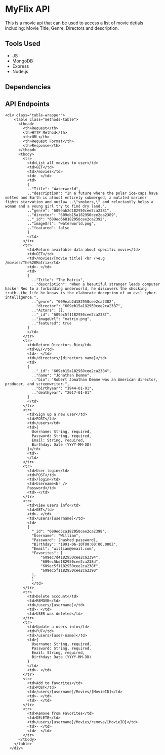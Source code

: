<!DOCTYPE html>
<html lang="en">
<head>
    <meta charset="UTF-8">
    <meta http-equiv="X-UA-Compatible" content="IE=edge">
    <meta name="viewport" content="width=device-width, initial-scale=1.0">
    <link rel="stylsheet" href="css/styles.css">
    <title>Document</title>
</head>
<body>

# MyFlix API

This is a movie api that can be used to access a list of movie detials including: Movie Title, Genre, Directors and description.

## Tools Used
- JS
- MongoDB
- Express
- Node.js

## Dependencies


## API Endpoints

    <div class="table-wrapper">
        <table class="methods-table">
          <thead>
            <th>Request</th>
            <th>HTTP Method</th>
            <th>URL</th>
            <th>Request Format</th>
            <th>Response</th>
          </thead>
          <tbody>
            <tr>
              <td>List all movies to user</td>
              <td>GET</td>
              <td>/movies</td>
              <td>- </td>
              <td>
              {
              .."Title": "Waterworld",
              .."description": "In a future where the polar ice-caps have melted and Earth is almost entirely submerged, a mutated mariner fights starvation and outlaw ..\"smokers,\" and reluctantly helps a woman and a young girl try to find dry land.",
              .."genre": "609eab2d182950cee2ca2381",
              .."director": "609eb15a182950cee2ca2389",
              .."_id": "609ec668182950cee2ca2392",
              .."imageUrl": "waterworld.png",
              .."featured": false
              }
              </td>
            </tr>
            <tr>
              <td>Return available data about specific movie</td>
              <td>GET</td>
              <td>/movies/[movie title] <br />e.g /movies/The%20Matrix</td>
              <td>- </td>
              <td>
              {
                .."Title": "The Matrix",
                .."description": "When a beautiful stranger leads computer hacker Neo to a forbidding underworld, he discovers the shocking truth--the life he knows is the elaborate deception of an evil cyber-intelligence.",
                .."genre": "609eab2d182950cee2ca2382",
                .."director": "609eb15a182950cee2ca2387",
                .."Actors": [],
                .."_id": "609ec5f1182950cee2ca238f",
                .."imageUrl": "matrix.png",
                .."featured": true
              }
              </td>
            </tr>
            <tr>
              <td>Return Directors Bio</td>
              <td>GET</td>
              <td>- </td>
              <td>/directors/[directors name]</td>
              <td>
              {
                .."_id": "609eb15a182950cee2ca2384",
                .."name": "Jonathan Demme",
                .."bio": "Robert Jonathan Demme was an American director, producer, and screenwriter.",
                .."birthyear": "1944-01-01",
                .."deathyear": "2017-01-01"
              }
              </td>
            </tr>
            <tr>
              <td>Sign up a new user</td>
              <td>POST</td>
              <td>/users</td>
              <td>{
                Username: String, required,
                Password: String, required,
                Email: String, required,
                Birthday: Date (YYYY-MM-DD)
              }</td>
              <td>-
              </td>
            </tr>
            <tr>
              <td>User login</td>
              <td>POST</td>
              <td>/login</td>
              <td>Username<br />
              Password</td>
              <td>-</td>
            </tr>
            <tr>
              <td>View users info</td>
              <td>GET</td>
              <td>- </td>
              <td>/users/[username]</td>
              <td>
              {
                "_id": "609ed5ca182950cee2ca2398",
                "Username": "William",
                "Password": (hashed password),
                "Birthday": "1991-06-10T00:00:00.000Z",
                "Email": "william@email.com",
                "Favorites": [
                    "609ec7d4182950cee2ca2394",
                    "609ec5bd182950cee2ca238d",
                    "609ec5f1182950cee2ca238f",
                    "609ec5f1182950cee2ca2390"
                ],
                }
                </td>
            </tr>
            <tr>
              <td>Delete account</td>
              <td>REMOVE</td>
              <td>/users/[username]</td>
              <td>- </td>
              <td>USER was deleted</td>
            </tr>
            <tr>
              <td>Update a users info</td>
              <td>PUT</td>
              <td>/users/[user-name]</td>
              <td>{
                Username: String, required,
                Password: String, required,
                Email: String, required,
                Birthday: Date (YYYY-MM-DD)
              }
              </td>
              <td>- </td>
            </tr>
            <tr>
              <td>Add to favorites</td>
              <td>POST</td>
              <td>/users/[username]/Movies/[MovieID]</td>
              <td>- </td>
              <td>- </td>
            </tr>
            <tr>
              <td>Remove from Favorites</td>
              <td>DELETE</td>
              <td>/users/[username]/Movies/remove/[MovieID]</td>
              <td>- </td>
              <td>- </td>
            </tr>
          </tbody>
        </table>
      </div>
</body>
</html>